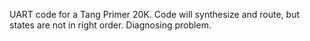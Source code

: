 UART code for a Tang Primer 20K.  Code will synthesize and route, but states are not in right order.  Diagnosing problem.
